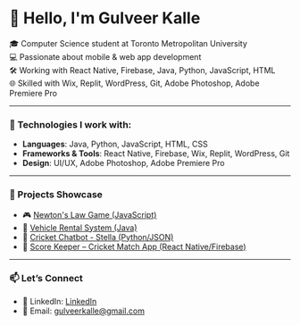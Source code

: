# 👋 Hello, I'm Gulveer Kalle

🎓 Computer Science student at Toronto Metropolitan University  
💻 Passionate about mobile & web app development  
🛠️ Working with React Native, Firebase, Java, Python, JavaScript, HTML  
🌐 Skilled with Wix, Replit, WordPress, Git, Adobe Photoshop, Adobe Premiere Pro

---

### 🔧 Technologies I work with:
- **Languages**: Java, Python, JavaScript, HTML, CSS
- **Frameworks & Tools**: React Native, Firebase, Wix, Replit, WordPress, Git
- **Design**: UI/UX, Adobe Photoshop, Adobe Premiere Pro

---

### 📌 Projects Showcase

- 🎮 [Newton's Law Game (JavaScript)](https://github.com/Gulveer-Kalle/Newton-s-Law)
- 🚗 [Vehicle Rental System (Java)](https://github.com/Gulveer-Kalle/vehicle-rental-system)
- 🤖 [Cricket Chatbot - Stella (Python/JSON)](https://github.com/Gulveer-Kalle/Cricket-Chatbot-Stella)
- 🏏 [Score Keeper – Cricket Match App (React Native/Firebase)](https://github.com/Gulveer-Kalle/Score-Keeper)

---

### 📫 Let’s Connect

- 🔗 LinkedIn: [LinkedIn](https://www.linkedin.com/in/gulveer-singh-75a66134a/)
- 📧 Email: [gulveerkalle@gmail.com](mailto:gulveerkalle@gmail.com)
